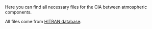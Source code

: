 Here you can find all necessary files for the CIA between atmospheric components.

All files come from [HITRAN database](https://hitran.org/cia/).
